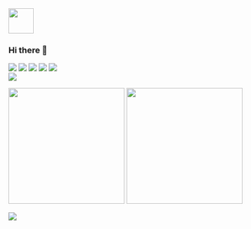 <img src="https://github.com/Hitsuki9/Hitsuki9/raw/master/balloon.gif" width="50">

### Hi there 👋

![](https://img.shields.io/badge/-JavaScript-%23F7DF1E?style=flat-square&logo=JavaScript&logoColor=000)
![](https://img.shields.io/badge/-TypeScript-%23007ACC?style=flat-square&logo=TypeScript&logoColor=fff)
![](https://img.shields.io/badge/-Node.js-%23339933?style=flat-square&logo=Node.js&logoColor=fff)
![](https://img.shields.io/badge/-React-%2361DAFB?style=flat-square&logo=React&logoColor=000)
![](https://img.shields.io/badge/-Vue.js-%234FC08D?style=flat-square&logo=Vue.js&logoColor=fff)
<br />
![](https://img.shields.io/badge/-Nintendo%20Switch-%23E60012?style=flat-square&logo=Nintendo%20Switch&logoColor=fff)

<p align="left">
  <img height="230" src="https://github-readme-stats.vercel.app/api?username=Hitsuki9&show_icons=true&include_all_commits=true" />
  <img height="230" src="https://github-readme-stats.vercel.app/api/top-langs/?username=Hitsuki9&langs_count=5" />
</p>
<img src="https://github-profile-trophy.vercel.app/?username=Hitsuki9" />
